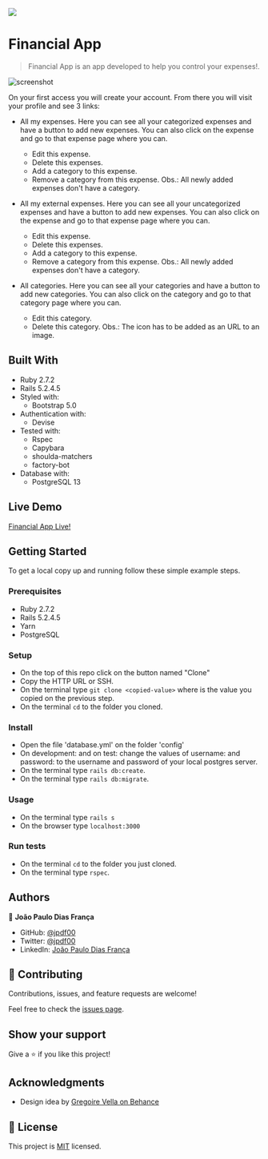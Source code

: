 ![](https://img.shields.io/badge/Microverse-blueviolet)

# Financial App

> Financial App is an app developed to help you control your expenses!.

![screenshot](./app/assets/images/app_screenshot.png)

On your first access you will create your account.
From there you will visit your profile and see 3 links:

- All my expenses.
  Here you can see all your categorized expenses and have a button to add new expenses.
  You can also click on the expense and go to that expense page where you can.
    - Edit this expense.
    - Delete this expenses.
    - Add a category to this expense.
    - Remove a category from this expense.
  Obs.: All newly added expenses don't have a category.

- All my external expenses.
  Here you can see all your uncategorized expenses and have a button to add new expenses.
  You can also click on the expense and go to that expense page where you can.
    - Edit this expense.
    - Delete this expenses.
    - Add a category to this expense.
    - Remove a category from this expense.
  Obs.: All newly added expenses don't have a category.

- All categories.
  Here you can see all your categories and have a button to add new categories.
  You can also click on the category and go to that category page where you can.
    - Edit this category.
    - Delete this category.
  Obs.: The icon has to be added as an URL to an image.


## Built With

- Ruby 2.7.2
- Rails 5.2.4.5
- Styled with:
  - Bootstrap 5.0
- Authentication with:
  - Devise
- Tested with:
  - Rspec
  - Capybara
  - shoulda-matchers
  - factory-bot
- Database with:
  - PostgreSQL 13

## Live Demo

[Financial App Live!](https://financial-app-jpdf00.herokuapp.com/)


## Getting Started

To get a local copy up and running follow these simple example steps.

### Prerequisites

- Ruby 2.7.2
- Rails 5.2.4.5
- Yarn
- PostgreSQL

### Setup

- On the top of this repo click on the button named "Clone"
- Copy the HTTP URL or SSH.
- On the terminal type `git clone <copied-value>` where <copied-value> is the value you copied on the previous step.
- On the terminal `cd` to the folder you cloned.

### Install

- Open the file 'database.yml' on the folder 'config'
- On development: and on test: change the values of username: and password: to the username and password of your local postgres server.
- On the terminal type `rails db:create`.
- On the terminal type `rails db:migrate`.

### Usage

- On the terminal type `rails s`
- On the browser type `localhost:3000`

### Run tests

- On the terminal `cd` to the folder you just cloned.
- On the terminal type `rspec`.

## Authors

👤 **João Paulo Dias França**

- GitHub: [@jpdf00](https://github.com/jpdf00)
- Twitter: [@jpdf00](https://twitter.com/jpdf00)
- LinkedIn: [João Paulo Dias França](https://www.linkedin.com/in/jpdf00/)

## 🤝 Contributing

Contributions, issues, and feature requests are welcome!

Feel free to check the [issues page](https://github.com/jpdf00/financial-app/issues).

## Show your support

Give a ⭐️ if you like this project!

## Acknowledgments

- Design idea by [Gregoire Vella on Behance](https://www.behance.net/gallery/19759151/Snapscan-iOs-design-and-branding?tracking_source=)

## 📝 License

This project is [MIT](./LICENSE) licensed.
